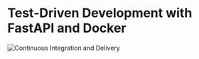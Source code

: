 # Test-Driven Development with FastAPI and Docker

![Continuous Integration and Delivery](https://github.com/raphaeltrench/fastapi_docker/workflows/Continuous%20Integration%20and%20Delivery/badge.svg?branch=master)